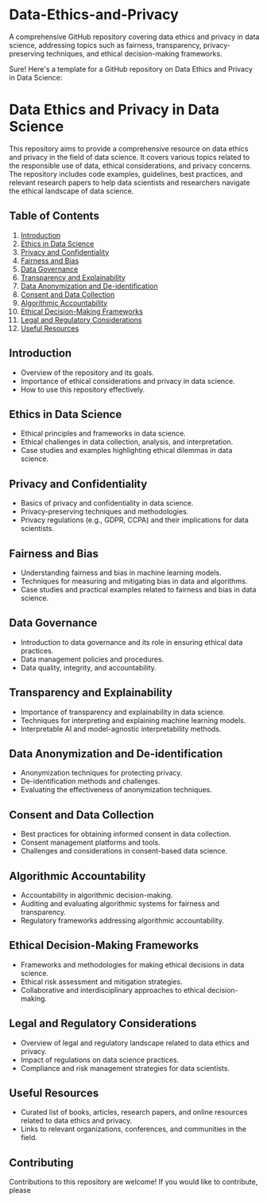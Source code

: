 # Data-Ethics-and-Privacy
A comprehensive GitHub repository covering data ethics and privacy in data science, addressing topics such as fairness, transparency, privacy-preserving techniques, and ethical decision-making frameworks.

Sure! Here's a template for a GitHub repository on Data Ethics and Privacy in Data Science:

# Data Ethics and Privacy in Data Science

This repository aims to provide a comprehensive resource on data ethics and privacy in the field of data science. It covers various topics related to the responsible use of data, ethical considerations, and privacy concerns. The repository includes code examples, guidelines, best practices, and relevant research papers to help data scientists and researchers navigate the ethical landscape of data science.

## Table of Contents

1. [Introduction](#introduction)
2. [Ethics in Data Science](#ethics-in-data-science)
3. [Privacy and Confidentiality](#privacy-and-confidentiality)
4. [Fairness and Bias](#fairness-and-bias)
5. [Data Governance](#data-governance)
6. [Transparency and Explainability](#transparency-and-explainability)
7. [Data Anonymization and De-identification](#data-anonymization-and-de-identification)
8. [Consent and Data Collection](#consent-and-data-collection)
9. [Algorithmic Accountability](#algorithmic-accountability)
10. [Ethical Decision-Making Frameworks](#ethical-decision-making-frameworks)
11. [Legal and Regulatory Considerations](#legal-and-regulatory-considerations)
12. [Useful Resources](#useful-resources)

## Introduction

- Overview of the repository and its goals.
- Importance of ethical considerations and privacy in data science.
- How to use this repository effectively.

## Ethics in Data Science

- Ethical principles and frameworks in data science.
- Ethical challenges in data collection, analysis, and interpretation.
- Case studies and examples highlighting ethical dilemmas in data science.

## Privacy and Confidentiality

- Basics of privacy and confidentiality in data science.
- Privacy-preserving techniques and methodologies.
- Privacy regulations (e.g., GDPR, CCPA) and their implications for data scientists.

## Fairness and Bias

- Understanding fairness and bias in machine learning models.
- Techniques for measuring and mitigating bias in data and algorithms.
- Case studies and practical examples related to fairness and bias in data science.

## Data Governance

- Introduction to data governance and its role in ensuring ethical data practices.
- Data management policies and procedures.
- Data quality, integrity, and accountability.

## Transparency and Explainability

- Importance of transparency and explainability in data science.
- Techniques for interpreting and explaining machine learning models.
- Interpretable AI and model-agnostic interpretability methods.

## Data Anonymization and De-identification

- Anonymization techniques for protecting privacy.
- De-identification methods and challenges.
- Evaluating the effectiveness of anonymization techniques.

## Consent and Data Collection

- Best practices for obtaining informed consent in data collection.
- Consent management platforms and tools.
- Challenges and considerations in consent-based data science.

## Algorithmic Accountability

- Accountability in algorithmic decision-making.
- Auditing and evaluating algorithmic systems for fairness and transparency.
- Regulatory frameworks addressing algorithmic accountability.

## Ethical Decision-Making Frameworks

- Frameworks and methodologies for making ethical decisions in data science.
- Ethical risk assessment and mitigation strategies.
- Collaborative and interdisciplinary approaches to ethical decision-making.

## Legal and Regulatory Considerations

- Overview of legal and regulatory landscape related to data ethics and privacy.
- Impact of regulations on data science practices.
- Compliance and risk management strategies for data scientists.

## Useful Resources

- Curated list of books, articles, research papers, and online resources related to data ethics and privacy.
- Links to relevant organizations, conferences, and communities in the field.

## Contributing

Contributions to this repository are welcome! If you would like to contribute, please
